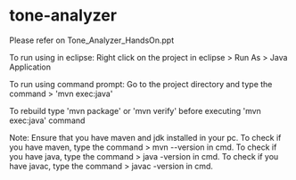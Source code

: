# tone-analyzer

Please refer on Tone_Analyzer_HandsOn.ppt

To run using in eclipse: Right click on the project in eclipse > Run As > Java Application

To run using command prompt: Go to the project directory and type the command > 'mvn exec:java'

To rebuild type 'mvn package' or 'mvn verify' before executing 'mvn exec:java' command

Note: Ensure that you have maven and jdk installed in your pc. To check if you have maven, type the command > mvn --version in cmd. To check if you have java, type the command > java -version in cmd. To check if you have javac, type the command > javac -version in cmd.
